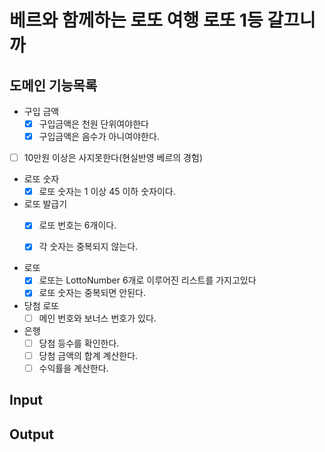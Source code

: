 # 베르와 함께하는 로또 여행 로또 1등 갈끄니까

## 도메인 기능목록

- 구입 금액
    - [x] 구입금액은 천원 단위여야한다
    - [x] 구입금액은 음수가 아니여야한다.

- [ ] 10만원 이상은 사지못한다(현실반영 베르의 경험)

- 로또 숫자
    - [x] 로또 숫자는 1 이상 45 이하 숫자이다.

- 로또 발급기
    - [x] 로또 번호는 6개이다.
    - [x] 각 숫자는 중복되지 않는다.


- 로또
  - [x] 로또는 LottoNumber 6개로 이루어진 리스트를 가지고있다 
  - [x] 로또 숫자는 중복되면 안된다.

- 당첨 로또
    - [ ] 메인 번호와 보너스 번호가 있다.

- 은행
    - [ ] 당첨 등수를 확인한다.
    - [ ] 당첨 금액의 합계 계산한다.
    - [ ] 수익률을 계산한다.

## Input

## Output
